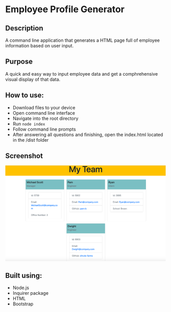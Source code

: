 # Employee Profile Generator

## Description

A command line application that generates a HTML page full of employee information based on user input.

## Purpose 

A quick and easy way to input employee data and get a comphrehensive visual display of that data.

## How to use:

- Download files to your device
- Open command line interface
- Navigate into the root directory
- Run `node index`
- Follow command line prompts
- After answering all questions and finishing, open the index.html located in the /dist folder

## Screenshot

![Screenshot of completed page](./screenshot.png)

## Built using:

- Node.js
- Inquirer package
- HTML
- Bootstrap
